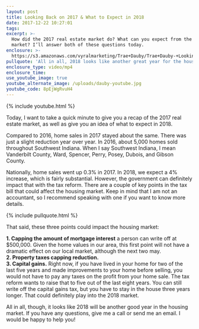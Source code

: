 ```yaml
---
layout: post
title: Looking Back on 2017 & What to Expect in 2018
date: 2017-12-22 10:27:01
tags:
excerpt: >-
  How did the 2017 real estate market do? What can you expect from the 2018
  market? I’ll answer both of these questions today.
enclosure: >-
  https://s3.amazonaws.com/vyralmarketing/Trae+Dauby/Trae+Dauby-+Looking+Back+on+2017+%2526+What+to+Expect+in+2018.mp4
pullquote: 'All in all, 2018 looks like another great year for the housing market.'
enclosure_type: video/mp4
enclosure_time:
use_youtube_image: true
youtube_alternate_image: /uploads/dauby-youtube.jpg
youtube_code: 8pEjWgRvuH4
---
```



{% include youtube.html %}

Today, I want to take a quick minute to give you a recap of the 2017 real estate market, as well as give you an idea of what to expect in 2018.

Compared to 2016, home sales in 2017 stayed about the same. There was just a slight reduction year over year. In 2016, about 5,000 homes sold throughout Southwest Indiana. When I say Southwest Indiana, I mean Vanderbilt County, Ward, Spencer, Perry, Posey, Dubois, and Gibson County.

Nationally, home sales went up 0.3% in 2017. In 2018, we expect a 4% increase, which is fairly substantial. However, the government can definitely impact that with the tax reform. There are a couple of key points in the tax bill that could affect the housing market. Keep in mind that I am not an accountant, so I recommend speaking with one if you want to know more details.

{% include pullquote.html %}

That said, these three points could impact the housing market:

**1. Capping the amount of mortgage interest** a person can write off at $500,000. Given the home values in our area, this first point will not have a dramatic effect on our local market, although the next two may.<br>**2. Property taxes capping reduction.**<br>**3. Capital gains.** Right now, if you have lived in your home for two of the last five years and made improvements to your home before selling, you would not have to pay any taxes on the profit from your home sale. The tax reform wants to raise that to five out of the last eight years. You can still write off the capital gains tax, but you have to stay in the house three years longer. That could definitely play into the 2018 market.

All in all, though, it looks like 2018 will be another good year in the housing market. If you have any questions, give me a call or send me an email. I would be happy to help you!